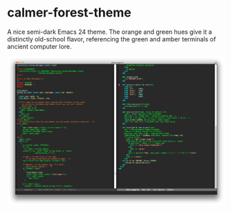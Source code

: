 calmer-forest-theme
===================

A nice semi-dark Emacs 24 theme. The orange and green hues give it a distinctly old-school flavor, referencing
the green and amber terminals of ancient computer lore.

![Screenshot](https://github.com/caldwell/calmer-forest-theme/raw/master/Screenshot.png)
